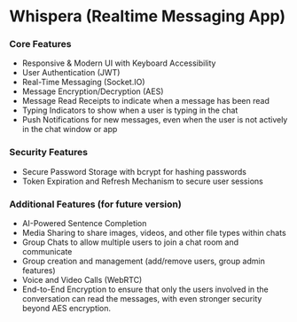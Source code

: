 # Whispera (Realtime Messaging App)

### Core Features

- Responsive & Modern UI with Keyboard Accessibility
- User Authentication (JWT)
- Real-Time Messaging (Socket.IO)
- Message Encryption/Decryption (AES)
- Message Read Receipts to indicate when a message has been read
- Typing Indicators to show when a user is typing in the chat
- Push Notifications for new messages, even when the user is not actively in the chat window or app

### Security Features

- Secure Password Storage with bcrypt for hashing passwords
- Token Expiration and Refresh Mechanism to secure user sessions

### Additional Features (for future version)

- AI-Powered Sentence Completion
- Media Sharing to share images, videos, and other file types within chats
- Group Chats to allow multiple users to join a chat room and communicate
- Group creation and management (add/remove users, group admin features)
- Voice and Video Calls (WebRTC)
- End-to-End Encryption to ensure that only the users involved in the conversation can read the messages, with even stronger security beyond AES encryption.
